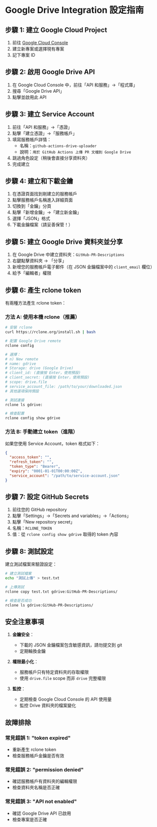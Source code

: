 # Google Drive Integration 設定指南

## 步驟 1: 建立 Google Cloud Project

1. 前往 [Google Cloud Console](https://console.cloud.google.com/)
2. 建立新專案或選擇現有專案
3. 記下專案 ID

## 步驟 2: 啟用 Google Drive API

1. 在 Google Cloud Console 中，前往「API 和服務」→「程式庫」
2. 搜尋「Google Drive API」
3. 點擊並啟用此 API

## 步驟 3: 建立 Service Account

1. 前往「API 和服務」→「憑證」
2. 點擊「建立憑證」→「服務帳戶」
3. 填寫服務帳戶詳情：
   - 名稱：`github-actions-drive-uploader`
   - 說明：`用於 GitHub Actions 上傳 PR 文檔到 Google Drive`
4. 跳過角色設定（稍後會直接分享資料夾）
5. 完成建立

## 步驟 4: 建立和下載金鑰

1. 在憑證頁面找到剛建立的服務帳戶
2. 點擊服務帳戶名稱進入詳細頁面
3. 切換到「金鑰」分頁
4. 點擊「新增金鑰」→「建立新金鑰」
5. 選擇「JSON」格式
6. 下載金鑰檔案（請妥善保管！）

## 步驟 5: 建立 Google Drive 資料夾並分享

1. 在 Google Drive 中建立資料夾：`GitHub-PR-Descriptions`
2. 右鍵點擊資料夾 → 「分享」
3. 新增您的服務帳戶電子郵件（在 JSON 金鑰檔案中的 `client_email` 欄位）
4. 給予「編輯者」權限

## 步驟 6: 產生 rclone token

有兩種方法產生 rclone token：

### 方法 A: 使用本機 rclone（推薦）

```bash
# 安裝 rclone
curl https://rclone.org/install.sh | bash

# 配置 Google Drive remote
rclone config

# 選擇：
# n) New remote
# name: gdrive
# Storage: drive (Google Drive)
# client_id: (直接按 Enter，使用預設)
# client_secret: (直接按 Enter，使用預設)
# scope: drive.file
# service_account_file: /path/to/your/downloaded.json
# 其他選項保持預設

# 測試連接
rclone ls gdrive:

# 檢查配置
rclone config show gdrive
```

### 方法 B: 手動建立 token（進階）

如果您使用 Service Account，token 格式如下：

```json
{
  "access_token": "",
  "refresh_token": "",
  "token_type": "Bearer",
  "expiry": "0001-01-01T00:00:00Z",
  "service_account": "/path/to/service-account.json"
}
```

## 步驟 7: 設定 GitHub Secrets

1. 前往您的 GitHub repository
2. 點擊「Settings」→「Secrets and variables」→「Actions」
3. 點擊「New repository secret」
4. 名稱：`RCLONE_TOKEN`
5. 值：從 `rclone config show gdrive` 取得的 token 內容

## 步驟 8: 測試設定

建立測試檔案來驗證設定：

```bash
# 建立測試檔案
echo "測試上傳" > test.txt

# 上傳測試
rclone copy test.txt gdrive:GitHub-PR-Descriptions/

# 檢查是否成功
rclone ls gdrive:GitHub-PR-Descriptions/
```

## 安全注意事項

1. **金鑰安全**：
   - 下載的 JSON 金鑰檔案包含敏感資訊，請勿提交到 git
   - 定期輪換金鑰

2. **權限最小化**：
   - 服務帳戶只有特定資料夾的存取權限
   - 使用 `drive.file` scope 而非 `drive` 完整權限

3. **監控**：
   - 定期檢查 Google Cloud Console 的 API 使用量
   - 監控 Drive 資料夾的檔案變化

## 故障排除

### 常見錯誤 1: "token expired"
- 重新產生 rclone token
- 檢查服務帳戶金鑰是否有效

### 常見錯誤 2: "permission denied"
- 確認服務帳戶有資料夾的編輯權限
- 檢查資料夾名稱是否正確

### 常見錯誤 3: "API not enabled"
- 確認 Google Drive API 已啟用
- 檢查專案是否正確 
